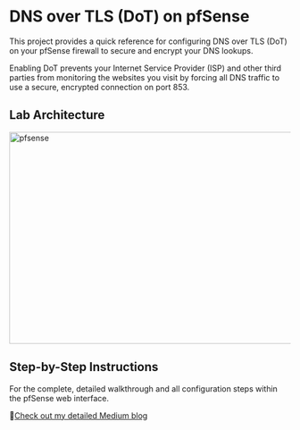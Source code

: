 
# DNS over TLS (DoT) on pfSense 


This project provides a quick reference for configuring DNS over TLS (DoT) on your pfSense firewall to secure and encrypt your DNS lookups.

Enabling DoT prevents your Internet Service Provider (ISP) and other third parties from monitoring the websites you visit by forcing all DNS traffic to use a secure, encrypted connection on port 853.

## Lab Architecture
<img width="820" height="379" alt="pfsense" src="https://github.com/user-attachments/assets/ff88ef97-fe2e-49f7-b481-9c552844bfae" />

## Step-by-Step Instructions
For the complete, detailed walkthrough and all configuration steps within the pfSense web interface.

📖[Check out my detailed Medium blog](https://medium.com/@uj03/easy-dns-over-tls-dot-setup-for-pfsense-a-step-by-step-privacy-guide-5b4b251c16b8)

